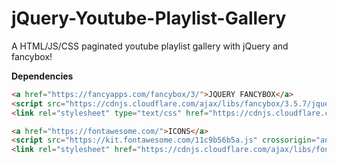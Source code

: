 # jQuery-Youtube-Playlist-Gallery
A HTML/JS/CSS paginated youtube playlist gallery with jQuery and fancybox!

**Dependencies**
```html
<a href="https://fancyapps.com/fancybox/3/">JQUERY FANCYBOX</a> 
<script src="https://cdnjs.cloudflare.com/ajax/libs/fancybox/3.5.7/jquery.fancybox.js"></script>
<link rel="stylesheet" type="text/css" href="https://cdnjs.cloudflare.com/ajax/libs/fancybox/3.5.7/jquery.fancybox.css">

<a href="https://fontawesome.com/">ICONS</a> 
<script src="https://kit.fontawesome.com/11c9b56b5a.js" crossorigin="anonymous"></script>
<link rel="stylesheet" href="https://cdnjs.cloudflare.com/ajax/libs/font-awesome/4.7.0/css/font-awesome.min.css">
```
